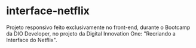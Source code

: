 # interface-netflix
Projeto responsivo feito exclusivamente no front-end, durante o Bootcamp da DIO Developer, no projeto da Digital Innovation One: "Recriando a Interface do Netflix".
